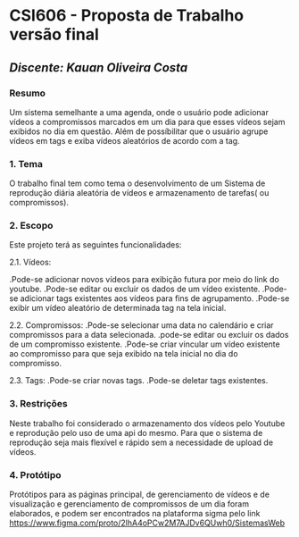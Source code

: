 # **CSI606 - Proposta de Trabalho versão final**

## *Discente: Kauan Oliveira Costa*

### Resumo
  Um sistema semelhante a uma agenda, onde o usuário pode adicionar vídeos a compromissos marcados em um dia para que esses vídeos sejam exibidos no dia em questão. Além 
  de possíbilitar que o usuário agrupe vídeos em tags e exiba vídeos aleatórios de acordo com a tag.

### 1. Tema

  O trabalho final tem como tema o desenvolvimento de um Sistema de reprodução diária aleatória de vídeos e armazenamento de tarefas( ou compromissos).

### 2. Escopo
  Este projeto terá as seguintes funcionalidades:
  
  2.1. Vídeos:

  .Pode-se adicionar novos vídeos para exibição futura por meio do link do youtube.
  .Pode-se editar ou excluir os dados de um vídeo existente.
  .Pode-se adicionar tags existentes aos vídeos para fins de agrupamento.
  .Pode-se exibir um vídeo aleatório de determinada tag na tela inicial.

  2.2. Compromissos:
  .Pode-se selecionar uma data no calendário e criar compromissos para a data selecionada.
  .pode-se editar ou excluir os dados de um compromisso existente.
  .Pode-se criar vincular um vídeo existente ao compromisso para que seja exibido na tela inicial no dia do compromisso.

  2.3. Tags:
  .Pode-se criar novas tags.
  .Pode-se deletar tags existentes.


### 3. Restrições

  Neste trabalho foi considerado o armazenamento dos vídeos pelo Youtube e reprodução pelo uso de uma api do mesmo. Para que o sistema de reprodução seja mais flexível e rápido sem a necessidade de upload de vídeos.

### 4. Protótipo

  Protótipos para as páginas principal, de gerenciamento de vídeos e de visualização e gerenciamento de compromissos de um dia foram elaborados, e podem ser encontrados na plataforma sigma pelo link https://www.figma.com/proto/2lhA4oPCw2M7AJDv6QUwh0/SistemasWeb
